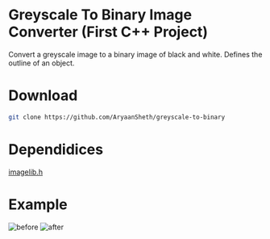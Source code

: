 # Greyscale To Binary Image Converter (First C++ Project)
Convert a greyscale image to a binary image of black and white. Defines the outline of an object.

# Download
```bash
git clone https://github.com/AryaanSheth/greyscale-to-binary
```

# Dependidices
[imagelib.h](https://github.com/dscharstein/imageLib)


# Example 
![before](https://media.discordapp.net/attachments/971092570312675389/981232048205344838/cat-face-profile-black-background-wallpaper-preview.jpg)
![after](https://media.discordapp.net/attachments/971092570312675389/981232048503160892/image.jpg)
